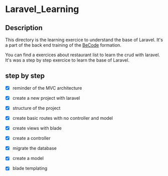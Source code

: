 # Laravel_Learning

## Description

This directory is the learning exercice to understand the base of Laravel. It's a part of the back end training of the [BeCode](https://becode.org/) formation.

You can find a exercices about restaurant list to learn the crud with laravel. It's was a step by step exercice to learn the base of Laravel. 

## step by step

- [x] reminder of the MVC architecture
- [x] create a new project with laravel
- [x] structure of the project
- [x] create basic routes with no controller and model
- [x] create views with blade
- [x] create a controller
- [x] migrate the database
- [x] create a model
- [x] blade templating


